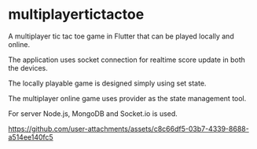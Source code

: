 # multiplayertictactoe
A multiplayer tic tac toe game in Flutter that can be played locally and online.

The application uses socket connection for realtime score update in both the devices. 

The locally playable game is designed simply using set state. 

The multiplayer online game uses provider as the state management tool.

For server Node.js, MongoDB and Socket.io is used. 

https://github.com/user-attachments/assets/c8c66df5-03b7-4339-8688-a514ee140fc5






